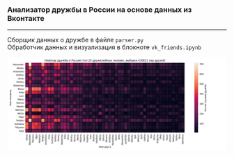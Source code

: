 ### Анализатор дружбы в России на основе данных из Вконтакте
---
Сборщик данных о дружбе в файле `parser.py`  
Обработчик данных и визуализация в блокноте `vk_friends.ipynb`

![](https://github.com/garliccat/vk_friends/blob/main/friendship.jpg)